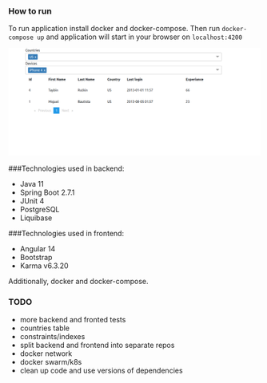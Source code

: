 ### How to run
To run application install docker and docker-compose. Then run 
`docker-compose up` and application will start in your browser on `localhost:4200`

![plot](./img.png)


###Technologies used in backend:
- Java 11
- Spring Boot 2.7.1
- JUnit 4
- PostgreSQL
- Liquibase

###Technologies used in frontend:
- Angular 14
- Bootstrap
-  Karma v6.3.20

Additionally, docker and docker-compose.

### TODO
- more backend and fronted tests
- countries table
- constraints/indexes
- split backend and frontend into separate repos
- docker network
- docker swarm/k8s
- clean up code and use versions of dependencies
